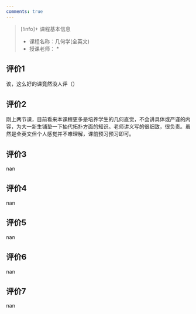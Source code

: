 ```yaml
---
comments: true
---
```


>[!info]+ 课程基本信息
>
> - 课程名称：几何学(全英文)
> - 授课老师： *

## 评价1

诶，这么好的课竟然没人评（）
## 评价2

刚上两节课，目前看来本课程更多是培养学生的几何直觉，不会讲具体或严谨的内容，为大一新生铺垫一下抽代拓扑方面的知识。老师讲义写的很细致，很负责。虽然是全英文但个人感觉并不难理解，课前预习预习即可。
## 评价3

nan
## 评价4

nan
## 评价5

nan
## 评价6

nan
## 评价7

nan
